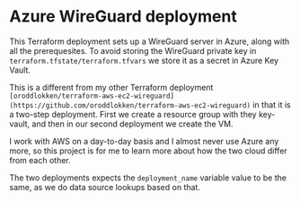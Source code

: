 # Azure WireGuard deployment

This Terraform deployment sets up a WireGuard server in Azure, along with all the prerequesites. To avoid storing the WireGuard private key in `terraform.tfstate/terraform.tfvars` we store it as a secret in Azure Key Vault.

This is a different from my other Terraform deployment `[oroddlokken/terraform-aws-ec2-wireguard](https://github.com/oroddlokken/terraform-aws-ec2-wireguard)` in that it is a two-step deployment. First we create a resource group with they key-vault, and then in our second deployment we create the VM.

I work with AWS on a day-to-day basis and I almost never use Azure any more, so this project is for me to learn more about how the two cloud differ from each other.

The two deployments expects the `deployment_name` variable value to be the same, as we do data source lookups based on that.